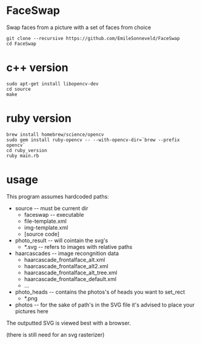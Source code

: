 # FaceSwap
Swap faces from a picture with a set of faces from choice

```
git clone --recursive https://github.com/EmileSonneveld/FaceSwap
cd FaceSwap
```

c++ version
===========
```
sudo apt-get install libopencv-dev
cd source
make
```

ruby version
============
```
brew install homebrew/science/opencv
sudo gem install ruby-opencv -- --with-opencv-dir=`brew --prefix opencv`
cd ruby_version
ruby main.rb
```

usage
=====
This program assumes hardcoded paths:
- source -- must be current dir
    - faceswap -- executable
    - file-template.xml
    - img-template.xml
    - [source code]
- photo_result -- will cointain the svg's
    - *.svg -- refers to images with relative paths
- haarcascades -- image recongnition data
    - haarcascade_frontalface_alt.xml
    - haarcascade_frontalface_alt2.xml
    - haarcascade_frontalface_alt_tree.xml
    - haarcascade_frontalface_default.xml
    - ...
- photo_heads -- contains the photos's of heads you want to set_rect
    - *.png
- photos -- for the sake of path's in the SVG file it's advised to place your pictures here

The outputted SVG is viewed best with a browser.

(there is still need for an svg rasterizer)
